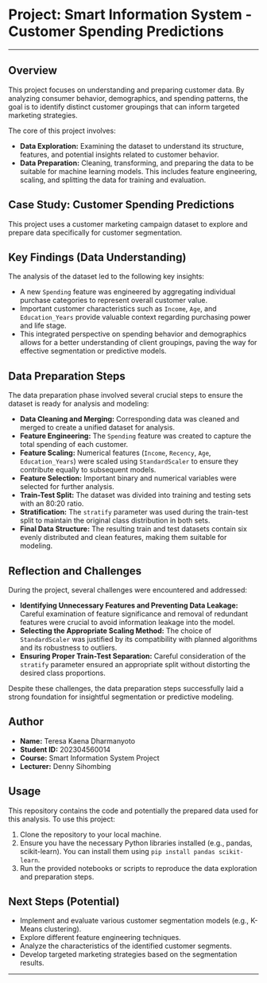 # Project: Smart Information System - Customer Spending Predictions 

---

## Overview

This project focuses on understanding and preparing customer data. By analyzing consumer behavior, demographics, and spending patterns, the goal is to identify distinct customer groupings that can inform targeted marketing strategies.

The core of this project involves:

* **Data Exploration:** Examining the dataset to understand its structure, features, and potential insights related to customer behavior.
* **Data Preparation:** Cleaning, transforming, and preparing the data to be suitable for machine learning models. This includes feature engineering, scaling, and splitting the data for training and evaluation.

## Case Study: Customer Spending Predictions

This project uses a customer marketing campaign dataset to explore and prepare data specifically for customer segmentation.

## Key Findings (Data Understanding)

The analysis of the dataset led to the following key insights:

* A new `Spending` feature was engineered by aggregating individual purchase categories to represent overall customer value.
* Important customer characteristics such as `Income`, `Age`, and `Education_Years` provide valuable context regarding purchasing power and life stage.
* This integrated perspective on spending behavior and demographics allows for a better understanding of client groupings, paving the way for effective segmentation or predictive models.

## Data Preparation Steps

The data preparation phase involved several crucial steps to ensure the dataset is ready for analysis and modeling:

* **Data Cleaning and Merging:** Corresponding data was cleaned and merged to create a unified dataset for analysis.
* **Feature Engineering:** The `Spending` feature was created to capture the total spending of each customer.
* **Feature Scaling:** Numerical features (`Income`, `Recency`, `Age`, `Education_Years`) were scaled using `StandardScaler` to ensure they contribute equally to subsequent models.
* **Feature Selection:** Important binary and numerical variables were selected for further analysis.
* **Train-Test Split:** The dataset was divided into training and testing sets with an 80:20 ratio.
* **Stratification:** The `stratify` parameter was used during the train-test split to maintain the original class distribution in both sets.
* **Final Data Structure:** The resulting train and test datasets contain six evenly distributed and clean features, making them suitable for modeling.

## Reflection and Challenges

During the project, several challenges were encountered and addressed:

* **Identifying Unnecessary Features and Preventing Data Leakage:** Careful examination of feature significance and removal of redundant features were crucial to avoid information leakage into the model.
* **Selecting the Appropriate Scaling Method:** The choice of `StandardScaler` was justified by its compatibility with planned algorithms and its robustness to outliers.
* **Ensuring Proper Train-Test Separation:** Careful consideration of the `stratify` parameter ensured an appropriate split without distorting the desired class proportions.

Despite these challenges, the data preparation steps successfully laid a strong foundation for insightful segmentation or predictive modeling.

## Author

* **Name:** Teresa Kaena Dharmanyoto
* **Student ID:** 202304560014
* **Course:** Smart Information System Project
* **Lecturer:** Denny Sihombing

## Usage

This repository contains the code and potentially the prepared data used for this analysis. To use this project:

1.  Clone the repository to your local machine.
2.  Ensure you have the necessary Python libraries installed (e.g., pandas, scikit-learn). You can install them using `pip install pandas scikit-learn`.
3.  Run the provided notebooks or scripts to reproduce the data exploration and preparation steps.

## Next Steps (Potential)

* Implement and evaluate various customer segmentation models (e.g., K-Means clustering).
* Explore different feature engineering techniques.
* Analyze the characteristics of the identified customer segments.
* Develop targeted marketing strategies based on the segmentation results.

---
